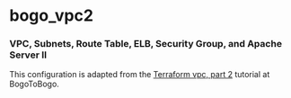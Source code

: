 # bogo_vpc2

### VPC, Subnets, Route Table, ELB, Security Group, and Apache Server II

This configuration is adapted from the
[Terraform vpc, part 2](https://www.bogotobogo.com/DevOps/Terraform/Terraform-VPC-Subnet-ELB-RouteTable-SecurityGroup-Apache-Server-2.php)
tutorial at BogoToBogo.

